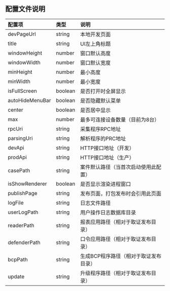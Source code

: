 ## 配置文件说明

配置项|类型|说明
:--|:--|:--
devPageUrl|string|本地开发页面
title|string|UI左上角标题
windowHeight|number|窗口默认高度
windowWidth|number|窗口默认宽度
minHeight|number|最小高度
minWidth|number|最小宽度
isFullScreen|boolean|是否打开时全屏显示
autoHideMenuBar|boolean|是否隐藏默认菜单
center|boolean|是否居中显示
max|number|最多可连接设备数量（目前为8台）
rpcUri|string|采集程序RPC地址
parsingUri|string|解析程序的PRC地址
devApi|string|HTTP接口地址（开发）
prodApi|string|HTTP接口地址（生产）
casePath|string|案件默认路径（当首次启动使用此配置）
isShowRenderer|boolean|是否显示渲染进程窗口
publishPage|string|发布页面，打包发布时会引用此页面
logFile|string|日志文件路径
userLogPath|string|用户操作日志数据库目录
readerPath|string|报表应用路径（相对于取证发布目录）
defenderPath|string|口令应用路径（相对于取证发布目录）
bcpPath|string|生成BCP程序路径（相对于取证发布目录）
update|string|升级程序路径（相对于取证发布目录）